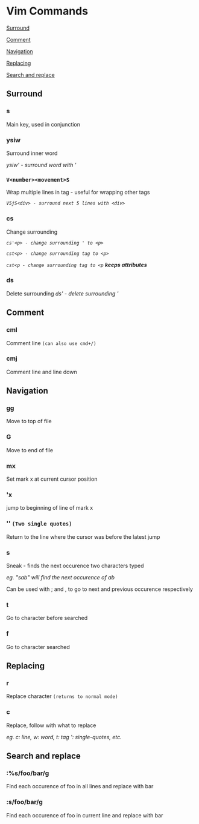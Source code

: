 # Vim Commands
[Surround](#surround)

[Comment](#comment)

[Navigation](#navigation)

[Replacing](#replacing)

[Search and replace](#search-and-replace)

## Surround

### s
Main key, used in conjunction

### ysiw
Surround inner word

*ysiw' - surround word with '*

### `V<number><movement>S`
Wrap multiple lines in tag - useful for wrapping other tags

*`V5jS<div> - surround next 5 lines with <div>`*

### cs
Change surrounding

*`cs'<p> - change surrounding ' to <p>`*

*`cst<p> - change surrounding tag to <p>`*

*`cst<p - change surrounding tag to <p` __keeps attributes__*

### ds
Delete surrounding
*ds' - delete surrounding '*

## Comment

### cml
Comment line `(can also use cmd+/)`

### cmj
Comment line and line down

## Navigation

### gg
Move to top of file

### G
Move to end of file

### mx
Set mark x at current cursor position

### 'x
jump to beginning of line of mark x

### '' `(Two single quotes)`
Return to the line where the cursor was before the latest jump


### s
Sneak - finds the next occurence two characters typed

*eg. "sab" will find the next occurence of ab*

Can be used with ; and , to go to next and previous occurence respectively

### t
Go to character before searched

### f
Go to character searched

## Replacing

### r
Replace character `(returns to normal mode)`

### c
Replace, follow with what to replace 

*eg. c: line, w: word, t: tag ': single-quotes, etc.* 

## Search and replace

### :%s/foo/bar/g

Find each occurence of foo in all lines and replace with bar

### :<zero-width-space>s/foo/bar/g
Find each occurence of foo in current line and replace with bar
